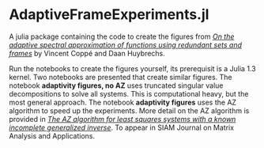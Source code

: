 # AdaptiveFrameExperiments.jl
A julia package containing the code to create the figures from <a href="https://arxiv.org/abs/2004.11317"><i>On the adaptive spectral approximation of functions using redundant sets and frames</i></a>
by Vincent Coppé and Daan Huybrechs.

Run the notebooks to create the figures yourself, its prerequisit is a Julia 1.3 kernel.
Two notebooks are presented that create similar figures. The notebook <strong>adaptivity figures, no AZ</strong> uses truncated singular value decompositions to solve all systems. This is computational heavy, but the most general approach. The notebook  <strong>adaptivity figures</strong> uses the AZ algorithm to speed up the experiments. More detail on the AZ algorithm is provided in <a href="https://arxiv.org/abs/1912.03648 "><i>The AZ algorithm for least squares systems with a known incomplete generalized inverse</i></a>. To appear in SIAM Journal on Matrix Analysis and Applications.
